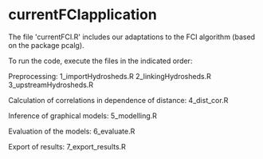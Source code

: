 # currentFCIapplication

The file 'currentFCI.R' includes our adaptations to the FCI algorithm (based on the package pcalg).

To run the code, execute the files in the indicated order:

Preprocessing:
1_importHydrosheds.R
2_linkingHydrosheds.R
3_upstreamHydrosheds.R

Calculation of correlations in dependence of distance:
4_dist_cor.R

Inference of graphical models:
5_modelling.R

Evaluation of the models:
6_evaluate.R

Export of results:
7_export_results.R

